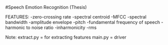 #Speech Emotion Recognition (Thesis)

FEATURES:
-zero-crossing rate
-spectral centroid
-MFCC
-spectral bandwidth
-amplitude envelope
-pitch
-fundamental frequency of speech
-harmonic to noise ratio
-inharmonicity
-rms

Note:
extract.py = for extracting features
main.py = driver
